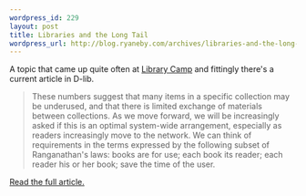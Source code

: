 ```yaml
--- 
wordpress_id: 229
layout: post
title: Libraries and the Long Tail
wordpress_url: http://blog.ryaneby.com/archives/libraries-and-the-long-tail/
---
```

A topic that came up quite often at <a href="http://wiki.library2.net/index.php/Library_Camp_2006">Library Camp</a> and fittingly there's a current article in D-lib.

<blockquote>These numbers suggest that many items in a specific collection may be underused, and that there is limited exchange of materials between collections. As we move forward, we will be increasingly asked if this is an optimal system-wide arrangement, especially as readers increasingly move to the network. We can think of requirements in the terms expressed by the following subset of Ranganathan's laws: books are for use; each book its reader; each reader his or her book; save the time of the user. </blockquote>

<a href="http://www.dlib.org/dlib/april06/dempsey/04dempsey.html">Read the full article.</a>
